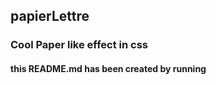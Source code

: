 ## papierLettre  
### Cool Paper like effect in css 
#### this README.md has been created by running
